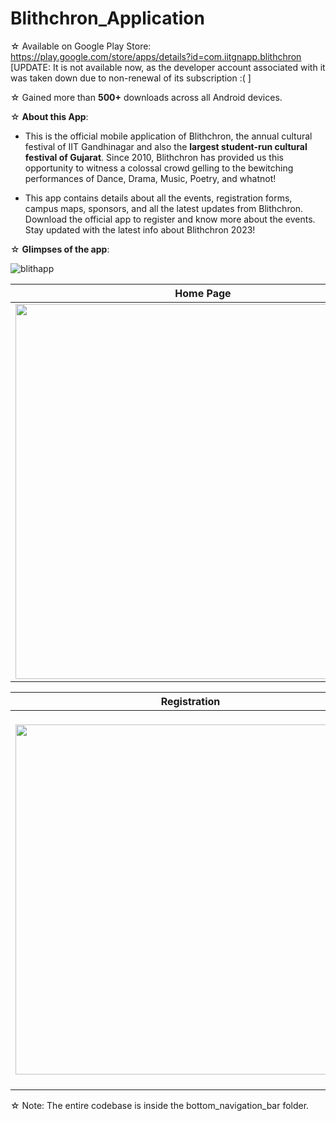 # Blithchron_Application

☆ Available on Google Play Store: https://play.google.com/store/apps/details?id=com.iitgnapp.blithchron [UPDATE: It is not available now, as the developer account associated with it was taken down due to non-renewal of its subscription :( ]

☆ Gained more than **500+** downloads across all Android devices.

☆ **About this App**: 

- This is the official mobile application of Blithchron, the annual cultural festival of IIT Gandhinagar and also the **largest student-run cultural festival of Gujarat**. Since 2010, Blithchron has provided us this opportunity to witness a colossal crowd gelling to the bewitching performances of Dance, Drama, Music, Poetry, and whatnot! 

- This app contains details about all the events, registration forms, campus maps, sponsors, and all the latest updates from Blithchron.
Download the official app to register and know more about the events. Stay updated with the latest info about Blithchron 2023!

☆ **Glimpses of the app**:

 ![blithapp](https://github.com/ayushmodi12/Blith_App/assets/113369113/ad08a657-1ffe-4500-bb58-a1820b0ecbb0)

| Home Page      | Events      | User Profile      | 
|------------|-------------|------------|
| <img src="https://github.com/ayushmodi12/Blith_App/assets/113369113/726c7ad1-a441-4597-8916-5f15d4060f33" width="600"> | <img src="https://github.com/ayushmodi12/Blith_App/assets/113369113/51a4c146-9172-4dd8-bcaa-940a6fb77716" width="600"> | <img src="https://github.com/ayushmodi12/Blith_App/assets/113369113/9f618615-b5f0-46df-b6e4-bb9ed9415b61" width="600"> | 

| Registration      | Photo Gallery      | Campus Map      | 
|------------|-------------|------------|
| <img src="https://github.com/ayushmodi12/Blith_App/assets/113369113/03ba9805-f4bc-441b-8b30-2ebbe94bd5ce" width="560"> | <img src="https://github.com/ayushmodi12/Blith_App/assets/113369113/6ad4de38-bcad-4f92-be95-dc8e8f35338d" width="600"> | <img src="https://github.com/ayushmodi12/Blith_App/assets/113369113/52ed45f1-9fbd-4726-9350-a449c6542436)" width="600">

☆ Note: The entire codebase is inside the bottom_navigation_bar folder.
